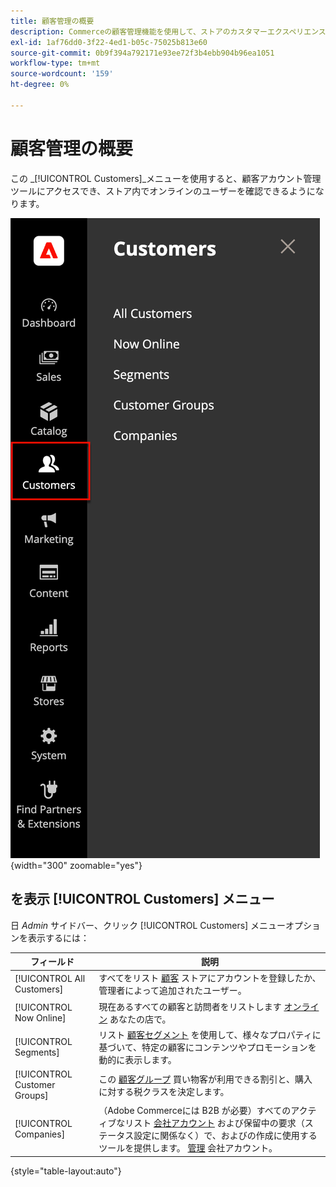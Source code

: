 ```yaml
---
title: 顧客管理の概要
description: Commerceの顧客管理機能を使用して、ストアのカスタマーエクスペリエンス（顧客体験）を向上させる方法を説明します。
exl-id: 1af76dd0-3f22-4ed1-b05c-75025b813e60
source-git-commit: 0b9f394a792171e93ee72f3b4ebb904b96ea1051
workflow-type: tm+mt
source-wordcount: '159'
ht-degree: 0%

---
```


# 顧客管理の概要

この _[!UICONTROL Customers]_メニューを使用すると、顧客アカウント管理ツールにアクセスでき、ストア内でオンラインのユーザーを確認できるようになります。

![顧客メニュー](assets/admin-menu-customers.png){width="300" zoomable="yes"}

## を表示 [!UICONTROL Customers] メニュー

日 _Admin_ サイドバー、クリック [!UICONTROL Customers] メニューオプションを表示するには：

| フィールド | 説明 |
|---|---|
| [!UICONTROL All Customers] | すべてをリスト [顧客](../customers/customers-all.md) ストアにアカウントを登録したか、管理者によって追加されたユーザー。 |
| [!UICONTROL Now Online] | 現在あるすべての顧客と訪問者をリストします [オンライン](../customers/now-online.md) あなたの店で。 |
| [!UICONTROL Segments] | リスト [顧客セグメント](../customers/customer-segments.md) を使用して、様々なプロパティに基づいて、特定の顧客にコンテンツやプロモーションを動的に表示します。 |
| [!UICONTROL Customer Groups] | この [顧客グループ](../customers/customer-groups.md) 買い物客が利用できる割引と、購入に対する税クラスを決定します。 |
| [!UICONTROL Companies] | （Adobe Commerceには B2B が必要）すべてのアクティブなリスト [会社アカウント](../b2b/account-companies.md) および保留中の要求（ステータス設定に関係なく）で、およびの作成に使用するツールを提供します。 [管理](../b2b/account-company-manage.md) 会社アカウント。 |

{style="table-layout:auto"}
